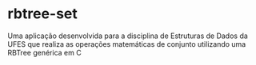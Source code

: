 # rbtree-set
Uma aplicação desenvolvida para a disciplina de Estruturas de Dados da UFES que realiza as operações matemáticas de conjunto utilizando uma RBTree genérica em C
